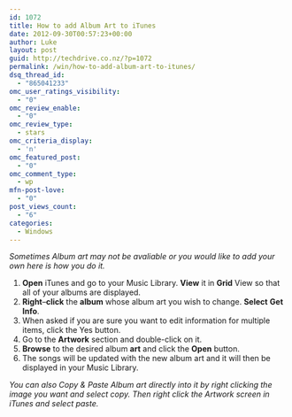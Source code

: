```yaml
---
id: 1072
title: How to add Album Art to iTunes
date: 2012-09-30T00:57:23+00:00
author: Luke
layout: post
guid: http://techdrive.co.nz/?p=1072
permalink: /win/how-to-add-album-art-to-itunes/
dsq_thread_id:
  - "865041233"
omc_user_ratings_visibility:
  - "0"
omc_review_enable:
  - "0"
omc_review_type:
  - stars
omc_criteria_display:
  - 'n'
omc_featured_post:
  - "0"
omc_comment_type:
  - wp
mfn-post-love:
  - "0"
post_views_count:
  - "6"
categories:
  - Windows
---
```

_Sometimes Album art may not be avaliable or you would like to add your own here is how you do it._

  1. **Open** iTunes and go to your Music Library. **View** it in **Grid** View so that all of your albums are displayed.
  2. **Right**&#8211;**click** the **album** whose album art you wish to change. **Select** **Get** **Info**.
  3. When asked if you are sure you want to edit information for multiple items, click the Yes button.
  4. Go to the **Artwork** section and double-click on it.
  5. **Browse** to the desired album **art** and click the **Open** button.
  6. The songs will be updated with the new album art and it will then be displayed in your Music Library.

_You can also Copy & Paste Album art directly into it by right clicking the image you want and select copy. Then right click the Artwork screen in iTunes and select paste._
